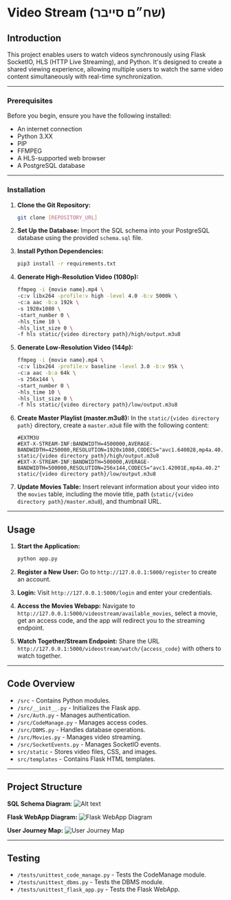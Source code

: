 # Video Stream (שח״ם סייבר)

## Introduction

This project enables users to watch videos synchronously using Flask SocketIO, HLS (HTTP Live Streaming), and Python. It's designed to create a shared viewing experience, allowing multiple users to watch the same video content simultaneously with real-time synchronization.

---
### Prerequisites

Before you begin, ensure you have the following installed:
- An internet connection
- Python 3.XX
- PIP
- FFMPEG
- A HLS-supported web browser
- A PostgreSQL database

---
### Installation

1. **Clone the Git Repository:**
   ```bash
   git clone [REPOSITORY_URL]
   ```

2. **Set Up the Database:**
   Import the SQL schema into your PostgreSQL database using the provided `schema.sql` file.

3. **Install Python Dependencies:**
   ```bash
   pip3 install -r requirements.txt
   ```

4. **Generate High-Resolution Video (1080p):**
   ```bash
   ffmpeg -i {movie name}.mp4 \
   -c:v libx264 -profile:v high -level 4.0 -b:v 5000k \
   -c:a aac -b:a 192k \
   -s 1920x1080 \
   -start_number 0 \
   -hls_time 10 \
   -hls_list_size 0 \
   -f hls static/{video directory path}/high/output.m3u8
   ```

5. **Generate Low-Resolution Video (144p):**
   ```bash
   ffmpeg -i {movie name}.mp4 \
   -c:v libx264 -profile:v baseline -level 3.0 -b:v 95k \
   -c:a aac -b:a 64k \
   -s 256x144 \
   -start_number 0 \
   -hls_time 10 \
   -hls_list_size 0 \
   -f hls static/{video directory path}/low/output.m3u8
   ```

6. **Create Master Playlist (master.m3u8):**
   In the `static/{video directory path}` directory, create a `master.m3u8` file with the following content:
   ```
   #EXTM3U
   #EXT-X-STREAM-INF:BANDWIDTH=4500000,AVERAGE-BANDWIDTH=4250000,RESOLUTION=1920x1080,CODECS="avc1.640028,mp4a.40.2"
   static/{video directory path}/high/output.m3u8
   #EXT-X-STREAM-INF:BANDWIDTH=500000,AVERAGE-BANDWIDTH=500000,RESOLUTION=256x144,CODECS="avc1.42001E,mp4a.40.2"
   static/{video directory path}/low/output.m3u8
   ```

7. **Update Movies Table:**
   Insert relevant information about your video into the `movies` table, including the movie title, path (`static/{video directory path}/master.m3u8`), and thumbnail URL.

---
## Usage

1. **Start the Application:**
   ```bash
   python app.py
   ```

2. **Register a New User:**
   Go to `http://127.0.0.1:5000/register` to create an account.

3. **Login:**
   Visit `http://127.0.0.1:5000/login` and enter your credentials.

4. **Access the Movies Webapp:**
   Navigate to `http://127.0.0.1:5000/videostream/available_movies`, select a movie, get an access code, and the app will redirect you to the streaming endpoint.

5. **Watch Together/Stream Endpoint:**
   Share the URL `http://127.0.0.1:5000/videostream/watch/{access_code}` with others to watch together.

---
## Code Overview

- `/src` - Contains Python modules.
- `/src/__init__.py` - Initializes the Flask app.
- `/src/Auth.py` - Manages authentication.
- `/src/CodeManage.py` - Manages access codes.
- `/src/DBMS.py` - Handles database operations.
- `/src/Movies.py` - Manages video streaming.
- `/src/SocketEvents.py` - Manages SocketIO events.
- `src/static` - Stores video files, CSS, and images.
- `src/templates` - Contains Flask HTML templates.

---
## Project Structure

**SQL Schema Diagram**:
![Alt text](https://i.ibb.co/fSXrsz3/Screenshot-2024-01-07-at-14-33-49.png)

**Flask WebApp Diagram:**
![Flask WebApp Diagram](https://i.ibb.co/rxMDqhY/ZLJDRjim3-Bxx-ANHqi-RQ77-Nq-O-j-CDs27-Oe-TWj-WC7-AZCF5f-WIHpf-ODU-V9-Sgf4-NO0j1q-KYFtxyzvqe19t6e-R83.png)

**User Journey Map:**
![User Journey Map](https://i.ibb.co/3WxpsY2/Copy-of-Customer-Journey-Map.png)

---
## Testing

- `/tests/unittest_code_manage.py` - Tests the CodeManage module.
- `/tests/unittest_dbms.py` - Tests the DBMS module.
- `/tests/unittest_flask_app.py` - Tests the Flask WebApp.
